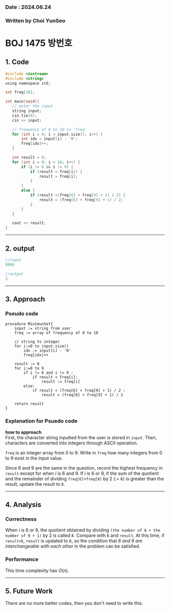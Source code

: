 ### Date : 2024.06.24
### Written by Choi YunSeo
# **BOJ 1475 방번호**

## 1. Code
 ```c
#include <iostream>
#include <string>
using namespace std;

int freq[10];

int main(void){
	// enter the input
	string input;
	cin.tie(0);
	cin >> input;

	// frequency of 0 to 10 in 'freq'
	for (int i = 0; i < input.size(); i++) {
		int idx = input[i] - '0';
		freq[idx]++;
	}

	int result = 0;
	for (int i = 0; i < 10; i++) {
		if (i != 6 && i != 9) {
			if (result < freq[i]) {
				result = freq[i];
			}
		}
		else {
			if (result <(freq[6] + freq[9] + 1) / 2) {
				result = (freq[6] + freq[9] + 1) / 2;
			}
		}
	}

	cout << result;
}
 ```
***

## 2. output
```c
//input
9999

//output
2
```
***

## 3. Approach
### Pseudo code
```
procedure MinimunSet{
    input := string from user
    freq := array of frequency of 0 to 10

    // string to integer
    for i:=0 to input.size()
        idx := input[i] - '0'
        freq[idx]++
    
    result := 0
    for i:=0 to 9
        if i != 6 and i != 9 :
            if result < freq[i]:
                result := freq[i]
        else:
            if result < (freq[6] + freq[9] + 1) / 2 :
                result = (freq[6] + freq[9] + 1) / 2

    return result
}
```

### Explanation for Psuedo code
**how to approach**   
First, the character string inputted from the user is stored in `input`. Then, characters are converted into integers through $ASCII$ operation.   

`freq` is an integer array from $0$ to $9$. Write in `freq` how many integers from $0$ to $9$ exist in the input value.   

Since $6$ and $9$ are the same in the question, record the highest frequency in 
`result` except for when $i$ is $6$ and $9$. If $i$ is $6$ or $9$, if the sum of the quotient and the remainder of dividing `freq[6]+freq[9]` by $2$ (:= $k$) is greater than the result, update the result to $k$.

***

## 4. Analysis
### Correctness
When $i$ is $6$ or $9$, the quotient obtained by dividing `(the number of 6 + the number of 9 + 1)` by $2$ is called $k$. Compare with $k$ and `result`. At this time, if `result<k`, `result` is updated to $k$, so the condition that *6 and 9 are interchangeable with each other* in the problem can be satisfied.

### Performance
This time complexity has $O(n)$.

***

## 5. Future Work
There are no more better codes, then you don't need to write this.

